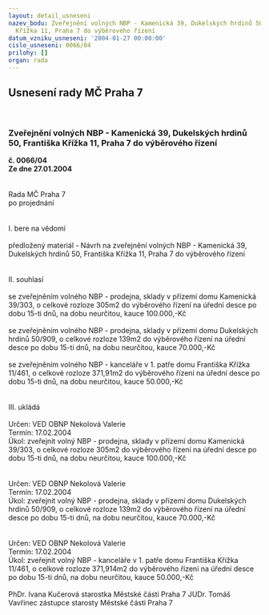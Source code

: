 ```yaml
---
layout: detail_usneseni
nazev_bodu: Zveřejnění volných NBP - Kamenická 39, Dukelských hrdinů 50, Františka
  Křížka 11, Praha 7 do výběrového řízení
datum_vzniku_usneseni: '2004-01-27 00:00:00'
cislo_usneseni: 0066/04
prilohy: []
organ: rada
---
```

<div id="ucUsn_pList" class="usn">
	<span><h2>Usnesení rady MČ Praha 7 </h2>
<br></span><div class="standBody">
<span><h3>Zveřejnění volných NBP - Kamenická 39, Dukelských hrdinů 50, Františka Křížka 11, Praha 7 do výběrového řízení</h3></span><div class="center">
		<strong>č. 0066/04</strong><br>
	</div>
<div class="center">
		<strong>Ze dne 27.01.2004</strong><br><br>
	</div>
<br>Rada MČ Praha 7<br>po projednání<br><br><br>I.	bere na vědomí<br><br> předložený materiál - Návrh na zveřejnění volných NBP - Kamenická 39, Dukelských hrdinů 50, Františka Křížka 11, Praha 7 do výběrového řízení  <br><br><br>II.	souhlasí <br><br>se zveřejněním volného NBP - prodejna, sklady v přízemí domu Kamenická 39/303, o celkové rozloze 305m2 do výběrového řízení na úřední desce po dobu 15-ti dnů,  na dobu neurčitou, kauce 100.000,-Kč <br><br>se zveřejněním volného NBP - prodejna, sklady v přízemí domu Dukelských hrdinů 50/909, o celkové rozloze 139m2 do výběrového řízení na úřední desce po dobu 15-ti dnů,  na dobu neurčitou, kauce 70.000,-Kč <br><br>se zveřejněním volného NBP -  kanceláře v 1. patře domu Františka Křížka 11/461, o celkové rozloze 371,91m2 do výběrového řízení na úřední desce po dobu 15-ti dnů,  na dobu neurčitou, kauce 50.000,-Kč<br><br><br>III.	ukládá <br><br>Určen:	VED OBNP Nekolová Valerie<br>Termín: 17.02.2004<br>Úkol:	zveřejnit  volný NBP - prodejna, sklady v přízemí domu Kamenická 39/303, o celkové rozloze 305m2 do výběrového řízení na úřední desce po dobu 15-ti dnů,  na dobu neurčitou, kauce 100.000,-Kč <br> <br><br>Určen:	VED OBNP Nekolová Valerie<br>Termín: 17.02.2004<br>Úkol:	zveřejnit volný NBP - prodejna, sklady v přízemí domu Dukelských hrdinů 50/909, o celkové rozloze 139m2 do výběrového řízení na úřední desce po dobu 15-ti dnů,  na dobu neurčitou, kauce 70.000,-Kč <br> <br><br>Určen:	VED OBNP Nekolová Valerie<br>Termín: 17.02.2004<br>Úkol:	zveřejnit volný NBP -  kanceláře v 1. patře domu Františka Křížka 11/461, o celkové rozloze 371,914m2 do výběrového řízení na úřední desce po dobu 15-ti dnů,  na dobu neurčitou, kauce 50.000,-Kč <br>  	<br>PhDr. Ivana Kučerová starostka Městské části Praha 7	 JUDr. Tomáš Vavřinec zástupce starosty Městské části Praha 7<br>	<br><br>
</div>
</div>